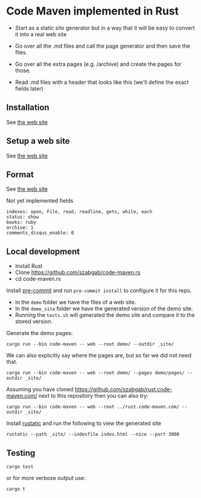 # Code Maven implemented in Rust

* Start as a static site generator but in a way that it will be easy to convert it into a real web site

* Go over all the .md files and call the page generator and then save the files.
* Go over all the extra pages (e.g. /archive) and create the pages for those.


* Read .md files with a header that looks like this (we'll define the exact fields later)


## Installation

See [the web site](https://ssg.code-maven.com/)


## Setup a web site

See [the web site](https://ssg.code-maven.com/)


## Format

See [the web site](https://ssg.code-maven.com/)

Not yet implemented fields

```
indexes: open, File, read, readline, gets, while, each
status: show
books: ruby
archive: 1
comments_disqus_enable: 0
```


## Local development

* Install Rust
* Clone https://github.com/szabgab/code-maven.rs
* cd code-maven.rs

Install [pre-commit](https://pre-commit.com/) and run `pre-commit install` to configure it for this repo.

* In the `demo` folder we have the files of a web site.
* In the `demo_site` folder we have the generated version of the demo site.
* Running the `tests.sh` will generated the demo site and compare it to the stored version.

Generate the demo pages:

```
cargo run --bin code-maven -- web --root demo/ --outdir _site/
```

We can also explicitly say where the pages are, but so far we did not need that.

```
cargo run --bin code-maven -- web --root demo/ --pages demo/pages/ --outdir _site/
```

Assuming you have cloned https://github.com/szabgab/rust.code-maven.com/ next to this repository then you can also try:

```
cargo run --bin code-maven -- web --root ../rust.code-maven.com/ --outdir _site/
```


Install [rustatic](https://rustatic.code-maven.com/) and run the following to view the generated site

```
rustatic --path _site/ --indexfile index.html --nice --port 3000
```

## Testing

```
cargo test
```

or for more verbose output use:

```
cargo t
```

